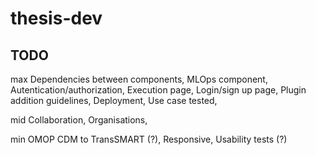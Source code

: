 # thesis-dev

## TODO

max
Dependencies between components,
MLOps component,
Autentication/authorization,
Execution page,
Login/sign up page,
Plugin addition guidelines,
Deployment,
Use case tested,

mid
Collaboration,
Organisations,

min
OMOP CDM to TransSMART (?),
Responsive,
Usability tests (?)